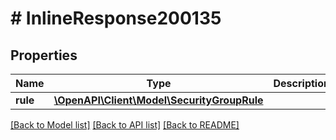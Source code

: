 # # InlineResponse200135

## Properties

Name | Type | Description | Notes
------------ | ------------- | ------------- | -------------
**rule** | [**\OpenAPI\Client\Model\SecurityGroupRule**](SecurityGroupRule.md) |  | [optional]

[[Back to Model list]](../../README.md#models) [[Back to API list]](../../README.md#endpoints) [[Back to README]](../../README.md)
